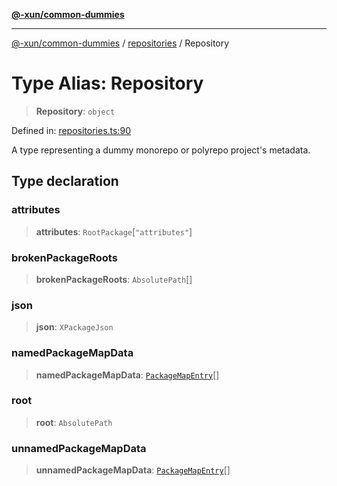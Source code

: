 [**@-xun/common-dummies**](../../README.md)

***

[@-xun/common-dummies](../../README.md) / [repositories](../README.md) / Repository

# Type Alias: Repository

> **Repository**: `object`

Defined in: [repositories.ts:90](https://github.com/Xunnamius/test-utils/blob/11f98199f9fbc8df663d33cd2be8dfcd0eac52c4/packages/common-dummies/src/repositories.ts#L90)

A type representing a dummy monorepo or polyrepo project's metadata.

## Type declaration

### attributes

> **attributes**: `RootPackage`\[`"attributes"`\]

### brokenPackageRoots

> **brokenPackageRoots**: `AbsolutePath`[]

### json

> **json**: `XPackageJson`

### namedPackageMapData

> **namedPackageMapData**: [`PackageMapEntry`](PackageMapEntry.md)[]

### root

> **root**: `AbsolutePath`

### unnamedPackageMapData

> **unnamedPackageMapData**: [`PackageMapEntry`](PackageMapEntry.md)[]
